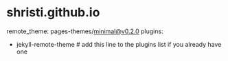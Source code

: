 # shristi.github.io
remote_theme: pages-themes/minimal@v0.2.0
plugins:
- jekyll-remote-theme # add this line to the plugins list if you already have one
